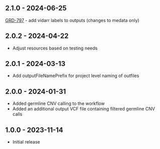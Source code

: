 ## 2.1.0 - 2024-06-25
[GRD-797](https://jira.oicr.on.ca/browse/GRD-797) - add vidarr labels to outputs (changes to medata only)
## 2.0.2   - 2024-04-22
 - Adjust resources based on testing needs
## 2.0.1   - 2024-03-13
 - Add outputFileNamePrefix for project level naming of outfiles
## 2.0.0   - 2024-01-31
 - Added germline CNV calling to the workflow
 - Added an additional output VCF file containing filtered germline CNV calls
## 1.0.0   - 2023-11-14
 - Initial release
